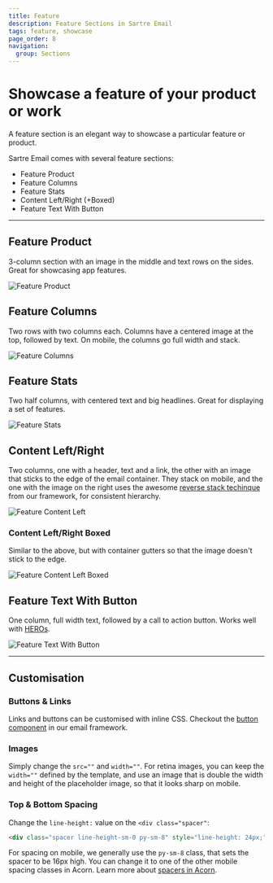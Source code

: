 ```yaml
---
title: Feature
description: Feature Sections in Sartre Email
tags: feature, showcase
page_order: 8
navigation:
  group: Sections
---
```


# Showcase a feature of your product or work

A feature section is an elegant way to showcase a particular feature or product. 

Sartre Email comes with several feature sections:

- Feature Product
- Feature Columns
- Feature Stats
- Content Left/Right (+Boxed)
- Feature Text With Button

---

## Feature Product

3-column section with an image in the middle and text rows on the sides. Great for showcasing app features.

![Feature Product](/img/email/sartre/sections/feature-product.jpg)

## Feature Columns

Two rows with two columns each. Columns have a centered image at the top, followed by text. On mobile, the columns go full width and stack.

![Feature Columns](/img/email/sartre/sections/feature-columns.png)

## Feature Stats

Two half columns, with centered text and big headlines. Great for displaying a set of features.

![Feature Stats](/img/email/sartre/sections/feature-stats.png)

## Content Left/Right

Two columns, one with a header, text and a link, the other with an image that sticks to the edge of the email container. They stack on mobile, and the one with the image on the right uses the awesome [reverse stack techinque](https://thememountain.github.io/documentation/acorn/utilities/reverse-stack.html) from our framework, for consistent hierarchy.

![Feature Content Left](/img/email/sartre/sections/feature-left.jpg)

### Content Left/Right Boxed

Similar to the above, but with container gutters so that the image doesn't stick to the edge.

![Feature Content Left Boxed](/img/email/sartre/sections/feature-right-boxed.jpg)

## Feature Text With Button

One column, full width text, followed by a call to action button. Works well with [HEROs](../hero).

![Feature Text With Button](/img/email/sartre/sections/feature-text.png)

---

## Customisation

### Buttons & Links

Links and buttons can be customised with inline CSS. Checkout the [button component](https://thememountain.github.io/documentation/acorn/components/buttons.html) in our email framework.

### Images

Simply change the `src=""` and `width=""`. For retina images, you can keep the `width=""` defined by the template, and use an image that is double the width and height of the placeholder image, so that it looks sharp on mobile.

### Top & Bottom Spacing

Change the `line-height:` value on the `<div class="spacer"`: 

```html
<div class="spacer line-height-sm-0 py-sm-8" style="line-height: 24px;">&zwnj;</div>
```

For spacing on mobile, we generally use the `py-sm-8` class, that sets the spacer to be 16px high. You can change it to one of the other mobile spacing classes in Acorn. Learn more about [spacers in Acorn](https://thememountain.github.io/documentation/acorn/utilities/spacing.html).

